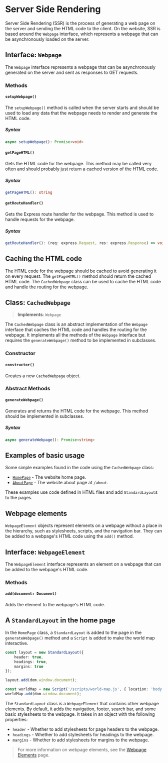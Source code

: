 # Server Side Rendering

Server Side Rendering (SSR) is the process of generating a web page on the server and sending the HTML code to the client. On the website, SSR is based around the `Webpage` interface, which represents a webpage that can be asynchronously loaded on the server.

## Interface: `Webpage`

The `Webpage` interface represents a webpage that can be asynchronously generated on the server and sent as responses to GET requests.

### Methods

#### `setupWebpage()`

The `setupWebpage()` method is called when the server starts and should be used to load any data that the webpage needs to render and generate the HTML code.

##### Syntax
```ts
async setupWebpage(): Promise<void>
```

#### `getPageHTML()`

Gets the HTML code for the webpage. This method may be called very often and should probably just return a cached version of the HTML code.

##### Syntax
```ts
getPageHTML(): string
```

#### `getRouteHandler()`

Gets the Express route handler for the webpage. This method is used to handle requests for the webpage.

##### Syntax
```ts
getRouteHandler(): (req: express.Request, res: express.Response) => void
```

## Caching the HTML code

The HTML code for the webpage should be cached to avoid generating it on every request. The `getPageHTML()` method should return the cached HTML code. The `CachedWebpage` class can be used to cache the HTML code and handle the routing for the webpage.

## Class: `CachedWebpage`

> **Implements**: `Webpage`

The `CachedWebpage` class is an abstract implementation of the `Webpage` interface that caches the HTML code and handles the routing for the webpage. It implements all the methods of the `Webpage` interface but requires the `generateWebpage()` method to be implemented in subclasses.

### Constructor

#### `constructor()`

Creates a new `CachedWebpage` object.

### Abstract Methods

#### `generateWebpage()`

Generates and returns the HTML code for the webpage. This method should be implemented in subclasses.

##### Syntax
```ts
async generateWebpage(): Promise<string>
```

## Examples of basic usage

Some simple examples found in the code using the `CachedWebpage` class:

 * [`HomePage`](../src/server/pages/home-page.ts) - The website home page.
 * [`AboutPage`](../src/server/pages/about-page.ts) - The website about page at `/about`.

These examples use code defined in HTML files and add `StandardLayout`s to the pages.

## Webpage elements

`WebpageElement` objects represent elements on a webpage without a place in the hierarchy, such as stylesheets, scripts, and the navigation bar. They can be added to a webpage's HTML code using the `add()` method.

## Interface: `WebpageElement`

The `WebpageElement` interface represents an element on a webpage that can be added to the webpage's HTML code.

### Methods

#### `add(document: Document)`
Adds the element to the webpage's HTML code.

## A `StandardLayout` in the home page

In the `HomePage` class, a `StandardLayout` is added to the page in the `generateWebpage()` method and a `Script` is added to make the world map interactive.

```ts
const layout = new StandardLayout({
    header: true,
    headings: true,
    margins: true
});

layout.add(dom.window.document);

const worldMap = new Script('/scripts/world-map.js', { location: 'body' });
worldMap.add(dom.window.document);
```

The `StandardLayout` class is a `WebpageElement` that contains other webpage elements. By default, it adds the navigation, footer, search bar, and some basic stylesheets to the webpage. It takes in an object with the following properties:
 * `header` - Whether to add stylesheets for page headers to the webpage.
 * `headings` - Whether to add stylesheets for headings to the webpage.
 * `margins` - Whether to add stylesheets for margins to the webpage.

> For more information on webpage elements, see the [Webpage Elements](./webpage-elements.md) page.